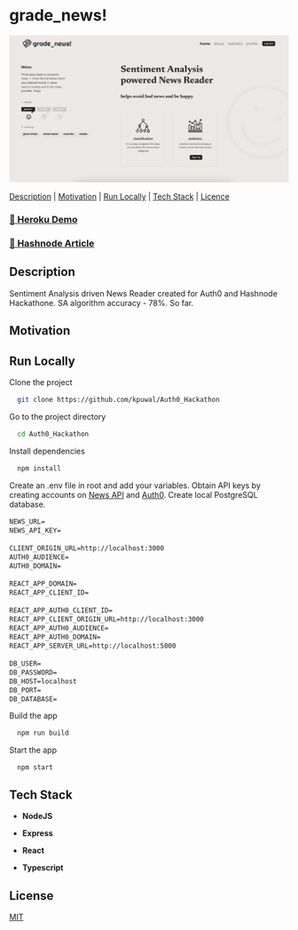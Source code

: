 # grade_news!

<img alt="screenshot" src="client/public/Screenshot.png">

[Description](#description) | [Motivation](#motivation) | [Run Locally](#runlocally) | [Tech Stack](#techstack) | [Licence](#licence)

### [🔗 Heroku Demo](https://grade-news.herokuapp.com)

### [🔗 Hashnode Article](https://kpuwal.hashnode.dev/introducing-gradenews-sentiment-analysis-powered-news-reader)

## <a name="runlocally">**Description**</a>

Sentiment Analysis driven News Reader created for Auth0 and Hashnode Hackathone. SA algorithm accuracy - 78%. So far.

## <a name="motivation">**Motivation**</a>



## <a name="runlocally">**Run Locally**</a>

Clone the project

```bash
  git clone https://github.com/kpuwal/Auth0_Hackathon
```

Go to the project directory

```bash
  cd Auth0_Hackathon
```

Install dependencies

```bash
  npm install
```

Create an .env file in root and add your variables. Obtain API keys by creating accounts on [News API](https://newsapi.org) and [Auth0](https://auth0.com). Create local PostgreSQL database.

```
NEWS_URL=
NEWS_API_KEY=

CLIENT_ORIGIN_URL=http://localhost:3000
AUTH0_AUDIENCE=
AUTH0_DOMAIN=

REACT_APP_DOMAIN=
REACT_APP_CLIENT_ID=

REACT_APP_AUTH0_CLIENT_ID=
REACT_APP_CLIENT_ORIGIN_URL=http://localhost:3000
REACT_APP_AUTH0_AUDIENCE=
REACT_APP_AUTH0_DOMAIN=
REACT_APP_SERVER_URL=http://localhost:5000

DB_USER=
DB_PASSWORD=
DB_HOST=localhost
DB_PORT=
DB_DATABASE=
```

Build the app

```bash
  npm run build
```

Start the app

```bash
  npm start
```

## <a name="techstack">**Tech Stack**</a>
- **NodeJS**

- **Express**

- **React**

- **Typescript**

## <a name="licence">**License**</a>

[MIT](LICENSE)